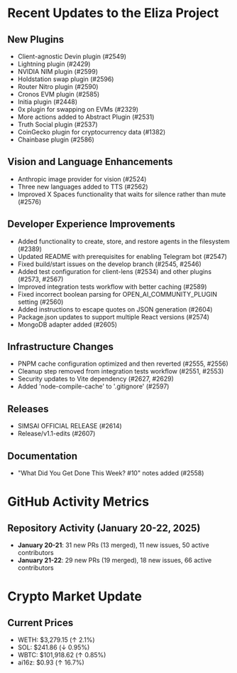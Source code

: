 # Recent Updates to the Eliza Project

## New Plugins
- Client-agnostic Devin plugin (#2549)
- Lightning plugin (#2429)
- NVIDIA NIM plugin (#2599)
- Holdstation swap plugin (#2596)
- Router Nitro plugin (#2590)
- Cronos EVM plugin (#2585)
- Initia plugin (#2448)
- 0x plugin for swapping on EVMs (#2329)
- More actions added to Abstract Plugin (#2531)
- Truth Social plugin (#2537)
- CoinGecko plugin for cryptocurrency data (#1382)
- Chainbase plugin (#2586)

## Vision and Language Enhancements
- Anthropic image provider for vision (#2524)
- Three new languages added to TTS (#2562)
- Improved X Spaces functionality that waits for silence rather than mute (#2576)

## Developer Experience Improvements
- Added functionality to create, store, and restore agents in the filesystem (#2389)
- Updated README with prerequisites for enabling Telegram bot (#2547)
- Fixed build/start issues on the develop branch (#2545, #2546)
- Added test configuration for client-lens (#2534) and other plugins (#2573, #2567)
- Improved integration tests workflow with better caching (#2589)
- Fixed incorrect boolean parsing for OPEN_AI_COMMUNITY_PLUGIN setting (#2560)
- Added instructions to escape quotes on JSON generation (#2604)
- Package.json updates to support multiple React versions (#2574)
- MongoDB adapter added (#2605)

## Infrastructure Changes
- PNPM cache configuration optimized and then reverted (#2555, #2556)
- Cleanup step removed from integration tests workflow (#2551, #2553)
- Security updates to Vite dependency (#2627, #2629)
- Added 'node-compile-cache' to '.gitignore' (#2597)

## Releases
- SIMSAI OFFICIAL RELEASE (#2614)
- Release/v1.1-edits (#2607)

## Documentation
- "What Did You Get Done This Week? #10" notes added (#2558)

# GitHub Activity Metrics

## Repository Activity (January 20-22, 2025)
- **January 20-21**: 31 new PRs (13 merged), 11 new issues, 50 active contributors
- **January 21-22**: 29 new PRs (19 merged), 18 new issues, 66 active contributors

# Crypto Market Update

## Current Prices
- WETH: $3,279.15 (↑ 2.1%)
- SOL: $241.86 (↓ 0.95%)
- WBTC: $101,918.62 (↑ 0.85%)
- ai16z: $0.93 (↑ 16.7%)